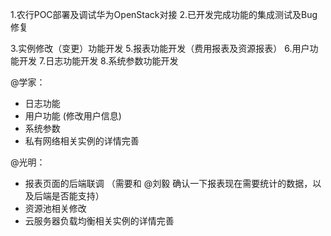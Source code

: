 1.农行POC部署及调试华为OpenStack对接
2.已开发完成功能的集成测试及Bug修复

3.实例修改（变更）功能开发
5.报表功能开发（费用报表及资源报表）
6.用户功能开发
7.日志功能开发
8.系统参数功能开发 
 
@学家：
- 日志功能 
- 用户功能 (修改用户信息)
- 系统参数
- 私有网络相关实例的详情完善 

@光明：
- 报表页面的后端联调 （需要和 @刘毅 确认一下报表现在需要统计的数据，以及后端是否能支持） 
- 资源池相关修改 
- 云服务器负载均衡相关实例的详情完善
